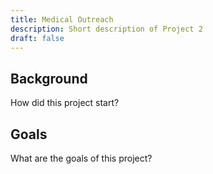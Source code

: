 ```yaml
---
title: Medical Outreach
description: Short description of Project 2
draft: false
---
```


## Background

How did this project start?

## Goals

What are the goals of this project?